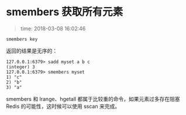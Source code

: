 # smembers 获取所有元素
>time: 2018-03-08 16:02:46

```
smembers key
```
返回的结果是无序的：
```
127.0.0.1:6379> sadd myset a b c
(integer) 3
127.0.0.1:6379> smembers myset
1) "c"
2) "b"
3) "a"
```

smembers 和 lrange、hgetall 都属于比较重的命令，如果元素过多存在阻塞 Redis 的可能性，这时候可以使用 sscan 来完成。